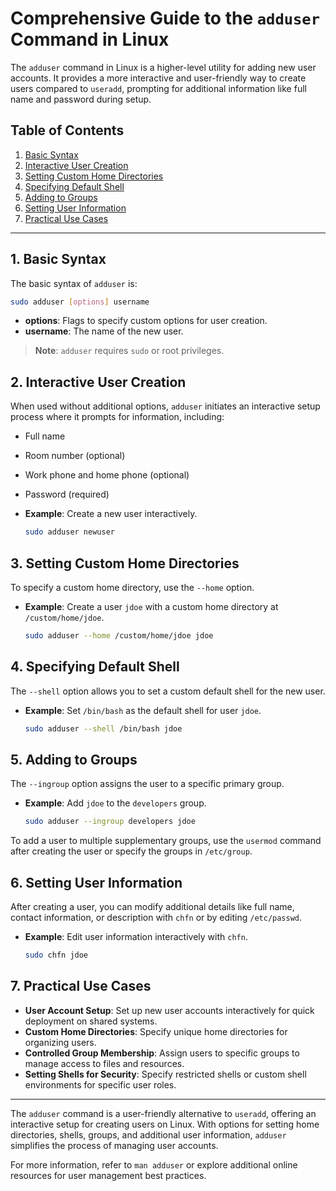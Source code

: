 
# Comprehensive Guide to the `adduser` Command in Linux

The `adduser` command in Linux is a higher-level utility for adding new user accounts. It provides a more interactive and user-friendly way to create users compared to `useradd`, prompting for additional information like full name and password during setup.

## Table of Contents
1. [Basic Syntax](#basic-syntax)
2. [Interactive User Creation](#interactive-user-creation)
3. [Setting Custom Home Directories](#setting-custom-home-directories)
4. [Specifying Default Shell](#specifying-default-shell)
5. [Adding to Groups](#adding-to-groups)
6. [Setting User Information](#setting-user-information)
7. [Practical Use Cases](#practical-use-cases)

---

## 1. Basic Syntax

The basic syntax of `adduser` is:
```bash
sudo adduser [options] username
```
- **options**: Flags to specify custom options for user creation.
- **username**: The name of the new user.

> **Note**: `adduser` requires `sudo` or root privileges.

## 2. Interactive User Creation

When used without additional options, `adduser` initiates an interactive setup process where it prompts for information, including:
- Full name
- Room number (optional)
- Work phone and home phone (optional)
- Password (required)

- **Example**: Create a new user interactively.
  ```bash
  sudo adduser newuser
  ```

## 3. Setting Custom Home Directories

To specify a custom home directory, use the `--home` option.

- **Example**: Create a user `jdoe` with a custom home directory at `/custom/home/jdoe`.
  ```bash
  sudo adduser --home /custom/home/jdoe jdoe
  ```

## 4. Specifying Default Shell

The `--shell` option allows you to set a custom default shell for the new user.

- **Example**: Set `/bin/bash` as the default shell for user `jdoe`.
  ```bash
  sudo adduser --shell /bin/bash jdoe
  ```

## 5. Adding to Groups

The `--ingroup` option assigns the user to a specific primary group.

- **Example**: Add `jdoe` to the `developers` group.
  ```bash
  sudo adduser --ingroup developers jdoe
  ```

To add a user to multiple supplementary groups, use the `usermod` command after creating the user or specify the groups in `/etc/group`.

## 6. Setting User Information

After creating a user, you can modify additional details like full name, contact information, or description with `chfn` or by editing `/etc/passwd`.

- **Example**: Edit user information interactively with `chfn`.
  ```bash
  sudo chfn jdoe
  ```

## 7. Practical Use Cases

- **User Account Setup**: Set up new user accounts interactively for quick deployment on shared systems.
- **Custom Home Directories**: Specify unique home directories for organizing users.
- **Controlled Group Membership**: Assign users to specific groups to manage access to files and resources.
- **Setting Shells for Security**: Specify restricted shells or custom shell environments for specific user roles.

---

The `adduser` command is a user-friendly alternative to `useradd`, offering an interactive setup for creating users on Linux. With options for setting home directories, shells, groups, and additional user information, `adduser` simplifies the process of managing user accounts.

For more information, refer to `man adduser` or explore additional online resources for user management best practices.
